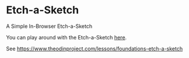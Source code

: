 # Etch-a-Sketch
A Simple In-Browser Etch-a-Sketch

You can play around with the Etch-a-Sketch [here](https://sachabate.github.io/Etch-a-Sketch/).

See https://www.theodinproject.com/lessons/foundations-etch-a-sketch
